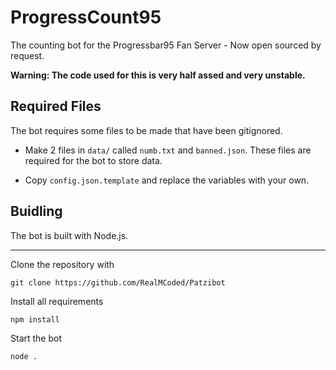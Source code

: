 # ProgressCount95

The counting bot for the Progressbar95 Fan Server - Now open sourced by request.

**Warning: The code used for this is very half assed and very unstable.**

## Required Files

The bot requires some files to be made that have been gitignored.

- Make 2 files in `data/` called `numb.txt` and `banned.json`. These files are required for the bot to store data.

- Copy `config.json.template` and replace the variables with your own.

## Buidling

The bot is built with Node.js.

---

Clone the repository with
```
git clone https://github.com/RealMCoded/Patzibot
```

Install all requirements
```
npm install
```

Start the bot
```
node .
```